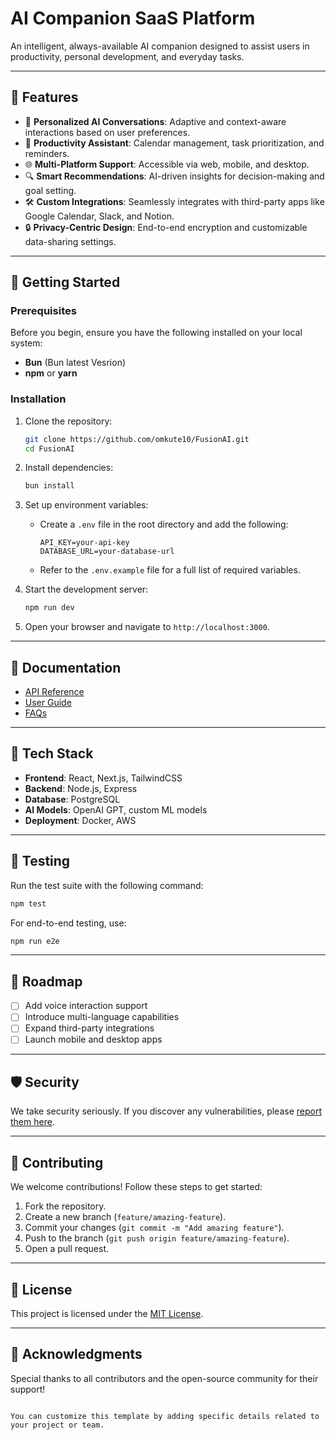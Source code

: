 # AI Companion SaaS Platform

An intelligent, always-available AI companion designed to assist users in productivity, personal development, and everyday tasks.

---

## 🌟 Features

- 🧠 **Personalized AI Conversations**: Adaptive and context-aware interactions based on user preferences.  
- 📅 **Productivity Assistant**: Calendar management, task prioritization, and reminders.  
- 🌐 **Multi-Platform Support**: Accessible via web, mobile, and desktop.  
- 🔍 **Smart Recommendations**: AI-driven insights for decision-making and goal setting.  
- 🛠️ **Custom Integrations**: Seamlessly integrates with third-party apps like Google Calendar, Slack, and Notion.  
- 🔒 **Privacy-Centric Design**: End-to-end encryption and customizable data-sharing settings.

---

## 🚀 Getting Started

### Prerequisites

Before you begin, ensure you have the following installed on your local system:

- **Bun** (Bun latest Vesrion)
- **npm** or **yarn**

### Installation

1. Clone the repository:
   ```bash
   git clone https://github.com/omkute10/FusionAI.git
   cd FusionAI
   ```

2. Install dependencies:
   ```bash
   bun install
   ```

3. Set up environment variables:
   - Create a `.env` file in the root directory and add the following:
     ```
     API_KEY=your-api-key
     DATABASE_URL=your-database-url
     ```
   - Refer to the `.env.example` file for a full list of required variables.

4. Start the development server:
   ```bash
   npm run dev
   ```

5. Open your browser and navigate to `http://localhost:3000`.

---

## 📖 Documentation

- [API Reference](https://github.com/omkute10me/FusionAI/wiki/API-Reference)
- [User Guide](https://github.com/omkute10/FusionAI/wiki/User-Guide)
- [FAQs](https://github.com/omkute10/FusionAI/wiki/FAQs)

---

## 🔧 Tech Stack

- **Frontend**: React, Next.js, TailwindCSS  
- **Backend**: Node.js, Express  
- **Database**: PostgreSQL  
- **AI Models**: OpenAI GPT, custom ML models  
- **Deployment**: Docker, AWS  

---

## 🧪 Testing

Run the test suite with the following command:  
```bash
npm test
```

For end-to-end testing, use:  
```bash
npm run e2e
```

---

## 🎯 Roadmap

- [ ] Add voice interaction support  
- [ ] Introduce multi-language capabilities  
- [ ] Expand third-party integrations  
- [ ] Launch mobile and desktop apps  

---

## 🛡️ Security

We take security seriously. If you discover any vulnerabilities, please [report them here](https://github.com/omkute10/FusionAI/security).  

---

## 🤝 Contributing

We welcome contributions! Follow these steps to get started:

1. Fork the repository.  
2. Create a new branch (`feature/amazing-feature`).  
3. Commit your changes (`git commit -m "Add amazing feature"`).  
4. Push to the branch (`git push origin feature/amazing-feature`).  
5. Open a pull request.  

---

## 📝 License

This project is licensed under the [MIT License](LICENSE).  

---

## 🙌 Acknowledgments

Special thanks to all contributors and the open-source community for their support!  
```

You can customize this template by adding specific details related to your project or team.
